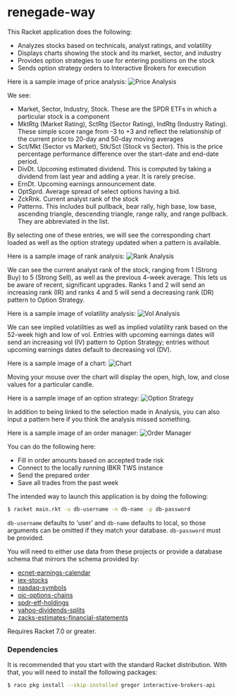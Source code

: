 # renegade-way

This Racket application does the following:
* Analyzes stocks based on technicals, analyst ratings, and volatility
* Displays charts showing the stock and its market, sector, and industry
* Provides option strategies to use for entering positions on the stock
* Sends option strategy orders to Interactive Brokers for execution
 
Here is a sample image of price analysis:
![Price Analysis](image/price-analysis.png)

We see:
* Market, Sector, Industry, Stock. These are the SPDR ETFs in which a particular stock is a component
* MktRtg (Market Rating), SctRtg (Sector Rating), IndRtg (Industry Rating). These simple score range from -3 to +3 and
  reflect the relationship of the current price to 20-day and 50-day moving averages
* Sct/Mkt (Sector vs Market), Stk/Sct (Stock vs Sector). This is the price percentage performance difference over the start-date and end-date period.
* DivDt. Upcoming estimated dividend. This is computed by taking a dividend from last year and adding a year. It is rarely precise.
* ErnDt. Upcoming earnings announcement date.
* OptSprd. Average spread of select options having a bid.
* ZckRnk. Current analyst rank of the stock
* Patterns. This includes bull pullback, bear rally, high base, low base, ascending triangle, descending triangle, range rally, and range pullback.
  They are abbreviated in the list.

By selecting one of these entries, we will see the corresponding chart loaded as well as the option strategy updated when a pattern is available.

Here is a sample image of rank analysis:
![Rank Analysis](image/rank-analysis.png)

We can see the current analyst rank of the stock, ranging from 1 (Strong Buy) to 5 (Strong Sell), as well as the previous 4-week average. This lets us
be aware of recent, significant upgrades. Ranks 1 and 2 will send an increasing rank (IR) and ranks 4 and 5 will send a decreasing rank (DR) pattern
to Option Strategy.

Here is a sample image of volatility analysis:
![Vol Analysis](image/vol-analysis.png)

We can see implied volatilities as well as implied volatility rank based on the 52-week high and low of vol. Entries with upcoming earnings dates
will send an increasing vol (IV) pattern to Option Strategy; entries without upcoming earnings dates default to decreasing vol (DV).

Here is a sample image of a chart:
![Chart](image/msis-chart.png)

Moving your mouse over the chart will display the open, high, low, and close values for a particular candle.

Here is a sample image of an option strategy:
![Option Strategy](image/option-strategy.png)

In addition to being linked to the selection made in Analysis, you can also input a pattern here if you think the analysis missed something.

Here is a sample image of an order manager:
![Order Manager](image/order-manager.png)

You can do the following here:
* Fill in order amounts based on accepted trade risk
* Connect to the locally running IBKR TWS instance
* Send the prepared order
* Save all trades from the past week

The intended way to launch this application is by doing the following:

```bash
$ racket main.rkt -u db-username -n db-name -p db-password
```

`db-username` defaults to 'user' and `db-name` defaults to local, so those arguments can be omitted if they match your database.
`db-password` must be provided.

You will need to either use data from these projects or provide a database schema that mirrors the schema provided by:
* [ecnet-earnings-calendar](https://github.com/evdubs/ecnet-earnings-calendar)
* [iex-stocks](https://github.com/evdubs/iex-stocks)
* [nasdaq-symbols](https://github.com/evdubs/nasdaq-symbols)
* [oic-options-chains](https://github.com/evdubs/oic-options-chains)
* [spdr-etf-holdings](https://github.com/evdubs/spdr-etf-holdings)
* [yahoo-dividends-splits](https://github.com/evdubs/yahoo-dividends-splits)
* [zacks-estimates-financial-statements](https://github.com/evdubs/zacks-estimates-financial-statements)

Requires Racket 7.0 or greater.

### Dependencies

It is recommended that you start with the standard Racket distribution. With that, you will need to install the following packages:

```bash
$ raco pkg install --skip-installed gregor interactive-brokers-api
```
